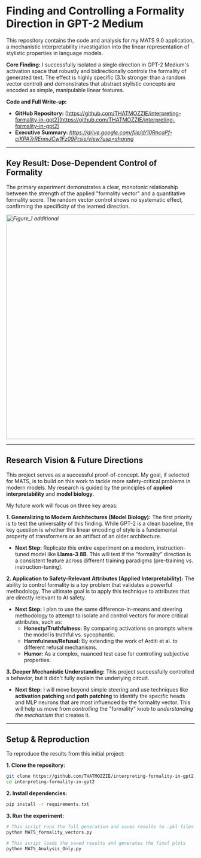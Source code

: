 

# **Finding and Controlling a Formality Direction in GPT-2 Medium**

This repository contains the code and analysis for my MATS 9.0 application, a mechanistic interpretability investigation into the linear representation of stylistic properties in language models.

**Core Finding:** I successfully isolated a single direction in GPT-2 Medium's activation space that robustly and bidirectionally controls the formality of generated text. The effect is highly specific (3.1x stronger than a random vector control) and demonstrates that abstract stylistic concepts are encoded as simple, manipulable linear features.

**Code and Full Write-up:**
*   **GitHub Repository:** [https://github.com/THATMOZZIE/interpreting-formality-in-gpt2](https://github.com/THATMOZZIE/interpreting-formality-in-gpt2)
*   **Executive Summary:** *https://drive.google.com/file/d/10RncaPf-ciKPA7rREnmJCw1Fz09Prsie/view?usp=sharing*

---

## Key Result: Dose-Dependent Control of Formality

The primary experiment demonstrates a clear, monotonic relationship between the strength of the applied "formality vector" and a quantitative formality score. The random vector control shows no systematic effect, confirming the specificity of the learned direction.

*<img width="1000" height="600" alt="Figure_1 additional" src="https://github.com/user-attachments/assets/e87ad9a6-6643-40ad-942c-eaac8fde1866" />*

---

## Research Vision & Future Directions

This project serves as a successful proof-of-concept. My goal, if selected for MATS, is to build on this work to tackle more safety-critical problems in modern models. My research is guided by the principles of **applied interpretability** and **model biology**.

My future work will focus on three key areas:

**1. Generalizing to Modern Architectures (Model Biology):**
The first priority is to test the universality of this finding. While GPT-2 is a clean baseline, the key question is whether this linear encoding of style is a fundamental property of transformers or an artifact of an older architecture.
*   **Next Step:** Replicate this entire experiment on a modern, instruction-tuned model like **Llama-3 8B**. This will test if the "formality" direction is a consistent feature across different training paradigms (pre-training vs. instruction-tuning).

**2. Application to Safety-Relevant Attributes (Applied Interpretability):**
The ability to control formality is a toy problem that validates a powerful methodology. The ultimate goal is to apply this technique to attributes that are directly relevant to AI safety.
*   **Next Step:** I plan to use the same difference-in-means and steering methodology to attempt to isolate and control vectors for more critical attributes, such as:
    *   **Honesty/Truthfulness:** By comparing activations on prompts where the model is truthful vs. sycophantic.
    *   **Harmfulness/Refusal:** By extending the work of Arditi et al. to different refusal mechanisms.
    *   **Humor:** As a complex, nuanced test case for controlling subjective properties.

**3. Deeper Mechanistic Understanding:**
This project successfully controlled a behavior, but it didn't fully explain the underlying circuit.
*   **Next Step:** I will move beyond simple steering and use techniques like **activation patching** and **path patching** to identify the specific heads and MLP neurons that are most influenced by the formality vector. This will help us move from *controlling* the "formality" knob to *understanding the mechanism* that creates it.

---

## Setup & Reproduction

To reproduce the results from this initial project:

**1. Clone the repository:**
```bash
git clone https://github.com/THATMOZZIE/interpreting-formality-in-gpt2.git
cd interpreting-formality-in-gpt2
```

**2. Install dependencies:**
```bash
pip install -r requirements.txt
```

**3. Run the experiment:**
```bash
# This script runs the full generation and saves results to .pkl files
python MATS_formality_vectors.py

# This script loads the saved results and generates the final plots
python MATS_Analysis_Only.py
```

